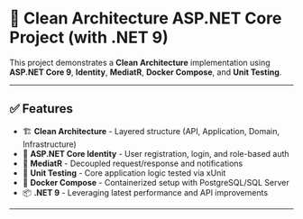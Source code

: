# 🧼 Clean Architecture ASP.NET Core Project (with .NET 9)

This project demonstrates a **Clean Architecture** implementation using **ASP.NET Core 9**, **Identity**, **MediatR**, **Docker Compose**, and **Unit Testing**.

---

## ✅ Features

- 🏗️ **Clean Architecture** - Layered structure (API, Application, Domain, Infrastructure)
- 🔐 **ASP.NET Core Identity** - User registration, login, and role-based auth
- 🧰 **MediatR** - Decoupled request/response and notifications
- 🧪 **Unit Testing** - Core application logic tested via xUnit
- 🐳 **Docker Compose** - Containerized setup with PostgreSQL/SQL Server
- 📦 **.NET 9** - Leveraging latest performance and API improvements

---
